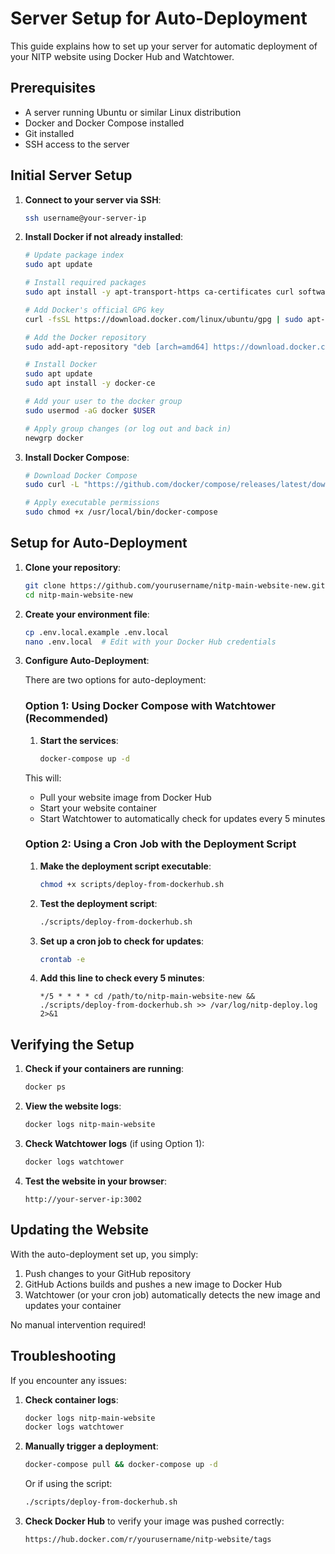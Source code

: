 # Server Setup for Auto-Deployment

This guide explains how to set up your server for automatic deployment of your NITP website using Docker Hub and Watchtower.

## Prerequisites

- A server running Ubuntu or similar Linux distribution
- Docker and Docker Compose installed
- Git installed
- SSH access to the server

## Initial Server Setup

1. **Connect to your server via SSH**:
   ```bash
   ssh username@your-server-ip
   ```

2. **Install Docker if not already installed**:
   ```bash
   # Update package index
   sudo apt update

   # Install required packages
   sudo apt install -y apt-transport-https ca-certificates curl software-properties-common

   # Add Docker's official GPG key
   curl -fsSL https://download.docker.com/linux/ubuntu/gpg | sudo apt-key add -

   # Add the Docker repository
   sudo add-apt-repository "deb [arch=amd64] https://download.docker.com/linux/ubuntu $(lsb_release -cs) stable"

   # Install Docker
   sudo apt update
   sudo apt install -y docker-ce

   # Add your user to the docker group
   sudo usermod -aG docker $USER

   # Apply group changes (or log out and back in)
   newgrp docker
   ```

3. **Install Docker Compose**:
   ```bash
   # Download Docker Compose
   sudo curl -L "https://github.com/docker/compose/releases/latest/download/docker-compose-$(uname -s)-$(uname -m)" -o /usr/local/bin/docker-compose

   # Apply executable permissions
   sudo chmod +x /usr/local/bin/docker-compose
   ```

## Setup for Auto-Deployment

1. **Clone your repository**:
   ```bash
   git clone https://github.com/yourusername/nitp-main-website-new.git
   cd nitp-main-website-new
   ```

2. **Create your environment file**:
   ```bash
   cp .env.local.example .env.local
   nano .env.local  # Edit with your Docker Hub credentials
   ```

3. **Configure Auto-Deployment**:

   There are two options for auto-deployment:

   ### Option 1: Using Docker Compose with Watchtower (Recommended)

   1. **Start the services**:
      ```bash
      docker-compose up -d
      ```
   
   This will:
   - Pull your website image from Docker Hub
   - Start your website container
   - Start Watchtower to automatically check for updates every 5 minutes

   ### Option 2: Using a Cron Job with the Deployment Script

   1. **Make the deployment script executable**:
      ```bash
      chmod +x scripts/deploy-from-dockerhub.sh
      ```

   2. **Test the deployment script**:
      ```bash
      ./scripts/deploy-from-dockerhub.sh
      ```

   3. **Set up a cron job to check for updates**:
      ```bash
      crontab -e
      ```

   4. **Add this line to check every 5 minutes**:
      ```
      */5 * * * * cd /path/to/nitp-main-website-new && ./scripts/deploy-from-dockerhub.sh >> /var/log/nitp-deploy.log 2>&1
      ```

## Verifying the Setup

1. **Check if your containers are running**:
   ```bash
   docker ps
   ```

2. **View the website logs**:
   ```bash
   docker logs nitp-main-website
   ```

3. **Check Watchtower logs** (if using Option 1):
   ```bash
   docker logs watchtower
   ```

4. **Test the website in your browser**:
   ```
   http://your-server-ip:3002
   ```

## Updating the Website

With the auto-deployment set up, you simply:

1. Push changes to your GitHub repository
2. GitHub Actions builds and pushes a new image to Docker Hub
3. Watchtower (or your cron job) automatically detects the new image and updates your container

No manual intervention required!

## Troubleshooting

If you encounter any issues:

1. **Check container logs**:
   ```bash
   docker logs nitp-main-website
   docker logs watchtower
   ```

2. **Manually trigger a deployment**:
   ```bash
   docker-compose pull && docker-compose up -d
   ```
   
   Or if using the script:
   ```bash
   ./scripts/deploy-from-dockerhub.sh
   ```

3. **Check Docker Hub** to verify your image was pushed correctly:
   ```
   https://hub.docker.com/r/yourusername/nitp-website/tags
   ```

